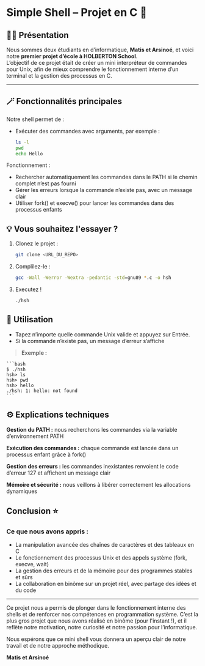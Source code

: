 # Simple Shell – Projet en C 🐚

## 👩‍💻 Présentation
Nous sommes deux étudiants en d’informatique, **Matis et Arsinoé**, et voici notre **premier projet d’école à HOLBERTON School**.    
L’objectif de ce projet était de créer un mini interpréteur de commandes pour Unix, afin de mieux comprendre le fonctionnement interne d’un terminal et la gestion des processus en C.


---

## 🪄 Fonctionnalités principales
Notre shell permet de :  
- Exécuter des commandes avec arguments, par exemple :  
  ```bash
  ls -l
  pwd
  echo Hello
  ```
Fonctionnement :
- Rechercher automatiquement les commandes dans le PATH si le chemin complet n’est pas fourni
- Gérer les erreurs lorsque la commande n’existe pas, avec un message clair
- Utiliser fork() et execve() pour lancer les commandes dans des processus enfants


## 💡 Vous souhaitez l'essayer ?
1. Clonez le projet :
    ```bash
    git clone <URL_DU_REPO>
    ```
2. Complilez-le :
    ```bash
    gcc -Wall -Werror -Wextra -pedantic -std=gnu89 *.c -o hsh
    ```
3. Executez !
    ```bash
    ./hsh
    ```

## 📄 Utilisation
- Tapez n’importe quelle commande Unix valide et appuyez sur Entrée.
- Si la commande n’existe pas, un message d’erreur s’affiche

>**Exemple :**

    ```bash
    $ ./hsh
    hsh> ls
    hsh> pwd
    hsh> hello
    ./hsh: 1: hello: not found
    ```

## ⚙️ Explications techniques
**Gestion du PATH :** nous recherchons les commandes via la variable d’environnement PATH

**Exécution des commandes :** chaque commande est lancée dans un processus enfant grâce à fork()

**Gestion des erreurs :** les commandes inexistantes renvoient le code d’erreur 127 et affichent un message clair

**Mémoire et sécurité :** nous veillons à libérer correctement les allocations dynamiques


## Conclusion ⭐

### Ce que nous avons appris :
- La manipulation avancée des chaînes de caractères et des tableaux en C
- Le fonctionnement des processus Unix et des appels système (fork, execve, wait)
- La gestion des erreurs et de la mémoire pour des programmes stables et sûrs
- La collaboration en binôme sur un projet réel, avec partage des idées et du code

---

Ce projet nous a permis de plonger dans le fonctionnement interne des shells et de renforcer nos compétences en programmation système.
C’est la plus gros projet que nous avons réalisé en binôme (pour l'instant !), et il reflète notre motivation, notre curiosité et notre passion pour l’informatique.

Nous espérons que ce mini shell vous donnera un aperçu clair de notre travail et de notre approche méthodique.


**Matis et Arsinoé**
